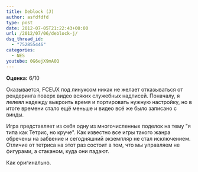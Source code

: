 ```yaml
---
title: Deblock (J)
author: asfdfdfd
type: post
date: 2012-07-05T21:22:43+00:00
url: /2012/07/06/deblock-j/
dsq_thread_id:
  - "752855446"
categories:
  - NES
youtube: 0G6ejX9mA0Q
---
```

**Оценка:** 6/10

Оказывается, FCEUX под линуксом никак не желает отказываться от рендеринга поверх видео всяких служебных надписей. Поначалу, я лелеял надежду выкроить время и портировать нужную настройку, но в итоге времени стало ещё меньше и видео всё же было записано с винды.  

<!--more-->
  
Игра представляет из себя одну из многочисленных поделок на тему "я типа как Тетрис, но круче". Как известно все игры такого жанра обречены на забвение и сегодняшний экземпляр не стал исключением. Отличие от тетриса на этот раз состоит в том, что мы управляем не фигурами, а стаканом, куда они падают.

Как оригинально.